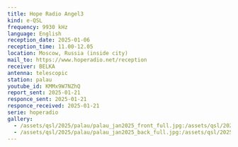 ```yaml
---
title: Hope Radio Angel3
kind: e-QSL
frequency: 9930 kHz
language: English
reception_date: 2025-01-06
reception_time: 11.00-12.05
location: Moscow, Russia (inside city)
mail_to: https://www.hoperadio.net/reception
receiver: BELKA
antenna: telescopic
station: palau
youtube_id: KMMx9W7NZhQ 
report_sent: 2025-01-21
responce_sent: 2025-01-21
responce_received: 2025-01-21
serie: hoperadio
gallery:
  - /assets/qsl/2025/palau/palau_jan2025_front_full.jpg:/assets/qsl/2025/palau/palau_jan2025_front_small.jpg
  - /assets/qsl/2025/palau/palau_jan2025_back_full.jpg:/assets/qsl/2025/palau/palau_jan2025_back_small.jpg
---
```

